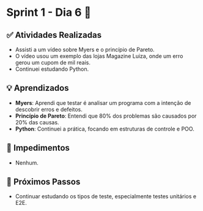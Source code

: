 # Sprint 1 - Dia 6 🚀

## ✅ Atividades Realizadas
- Assisti a um vídeo sobre Myers e o princípio de Pareto.
- O vídeo usou um exemplo das lojas Magazine Luiza, onde um erro gerou um cupom de mil reais.
- Continuei estudando Python.

## 💡 Aprendizados
- **Myers**: Aprendi que testar é analisar um programa com a intenção de descobrir erros e defeitos.
- **Princípio de Pareto**: Entendi que 80% dos problemas são causados por 20% das causas.
- **Python**: Continuei a prática, focando em estruturas de controle e POO.

## 🚧 Impedimentos
- Nenhum.

## 🎯 Próximos Passos
- Continuar estudando os tipos de teste, especialmente testes unitários e E2E.



